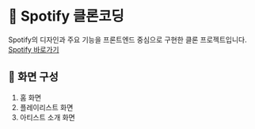 # 🎵 Spotify 클론코딩
Spotify의 디자인과 주요 기능을 프론트엔드 중심으로 구현한 클론 프로젝트입니다. <br />
[Spotify 바로가기](https://open.spotify.com/) 

## 🚀 화면 구성
1. 홈 화면
2. 플레이리스트 화면
3. 아티스트 소개 화면
